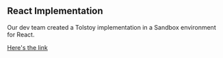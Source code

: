 ## React Implementation

Our dev team created a Tolstoy implementation in a Sandbox environment for React.

[Here's the link](https://codesandbox.io/p/sandbox/festive-gould-mkj8m3)
